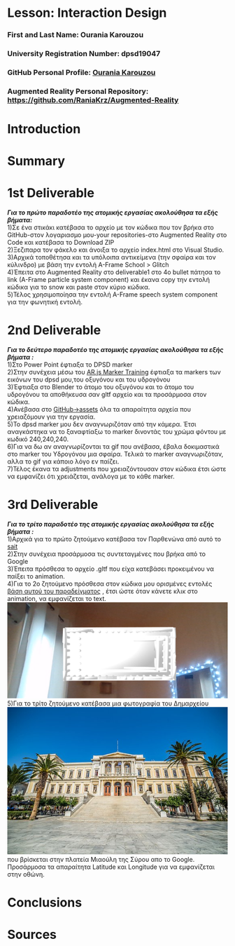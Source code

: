# Lesson: Interaction Design

### First and Last Name: Ourania Karouzou
### University Registration Number: dpsd19047
### GitHub Personal Profile: [Ourania Karouzou](https://github.com/RaniaKrz)
### Augmented Reality Personal Repository: https://github.com/RaniaKrz/Augmented-Reality

# Introduction

# Summary


# 1st Deliverable
***Για το πρώτο παραδοτέο της ατομικής εργασίας ακολούθησα τα εξής βήματα:***
<br>1)Σε ένα στικάκι κατέβασα το αρχείο με τον κώδικα που τον βρήκα στο GitHub-στον λογαριασμο μου-your repositories-στο Augmented Reality στο Code και κατέβασα το Download ZIP
<br>2)Ξεζιπαρα τον φάκελο και άνοιξα το αρχείο index.html στο Visual Studio. 
<br>3)Αρχικά τοποθέτησα και τα υπόλοιπα αντικείμενα (την σφαίρα και τον κύλινδρο) με βάση την εντολή A-Frame School > Glitch
<br>4)Έπειτα στο Augmented Reality στο deliverable1 στο 4ο bullet πάτησα το link (A-Frame particle system component) και έκανα copy την εντολή κώδικα για το snow και paste στον κύριο κώδικα. 
<br>5)Τέλος χρησιμοποίησα την εντολή A-Frame speech system component για την φωνητική εντολή.

# 2nd Deliverable
***Για το δεύτερο παραδοτέο της ατομικής εργασίας ακολούθησα τα εξής βήματα :***
<br>1)Στο Power Point έφτιαξα το DPSD marker 
<br>2)Στην συνέχεια μέσω του [AR.js Marker Training](https://jeromeetienne.github.io/AR.js/three.js/examples/marker-training/examples/generator.html) έφτιαξα τα markers των εικόνων του dpsd μου,του οξυγόνου και του υδρογόνου 
<br>3)Έφτιαξα στο Blender το άτομο του οξυγόνου και το άτομο του υδρογόνου τα αποθήκευσα σαν gltf αρχείο και τα προσάρμοσα στον κώδικα.
<br>4)Ανέβασα στο [GitHub->assets](https://github.com/RaniaKrz/Augmented-Reality/tree/main/marker_based/assets) όλα τα απαραίτητα αρχεία που χρειαζόμουν για την εργασία.
<br>5)Το dpsd marker μου δεν αναγνωριζόταν από την κάμερα. Έτσι αναγκάστηκα να το ξαναφτίαξω το marker δινοντάς του χρώμα φόντου με κωδικό 240,240,240.
<br>6)Για να δω αν αναγνωρίζονται τα gif που ανέβασα, έβαλα δοκιμαστικά στο marker του Υδρογόνου μια σφαίρα. Τελικά το marker αναγνωριζόταν, αλλα το gif για κάποιο λόγο εν παίζει.
<br>7)Τέλος έκανα τα adjustments που χρειαζόντουσαν στον κώδικα έτσι ώστε να εμφανίζει ότι χρειάζεται, ανάλογα με το κάθε marker.

# 3rd Deliverable
***Για το τρίτο παραδοτέο της ατομικής εργασίας ακολούθησα τα εξής βήματα :***
<br>1)Αρχικά για το πρώτο ζητούμενο κατέβασα τον Παρθενώνα από αυτό το  [sait](https://sketchfab.com/tags/eiffeltower) 
<br>2)Στην συνέχεια προσάρμοσα τις συντεταγμένες που βρήκα από το Google 
<br>3)Έπειτα πρόσθεσα το αρχείο .gltf που είχα κατεβάσει προκειμένου να παίξει το animation.
<br>4)Για το 2ο ζητούμενο πρόσθεσα στον κώδικα μου ορισμένες εντολές [βάση αυτού του παραδείγματος](https://glitch.com/edit/#!/salty-partner-1?path=index.html%3A11%3A21) , έτσι ώστε όταν κάνετε κλικ στο animation, να εμφανίζεται το text.
![This is an image](https://github.com/RaniaKrz/Augmented-Reality/blob/main/location_based/assets/diadrastikiparthenon.png)
<br>5)Για το τρίτο ζητούμενο κατέβασα μια φωτογραφία του Δημαρχείου ![This is an image](https://github.com/RaniaKrz/Augmented-Reality/blob/main/location_based/assets/dhmarxeio.jpg) που βρίσκεται στην πλατεία Μιαούλη της Σύρου απο το Google. 
Προσάρμοσα τα απαραίτητα Latitude και Longitude για να εμφανίζεται στην οθώνη.
# Conclusions


# Sources
